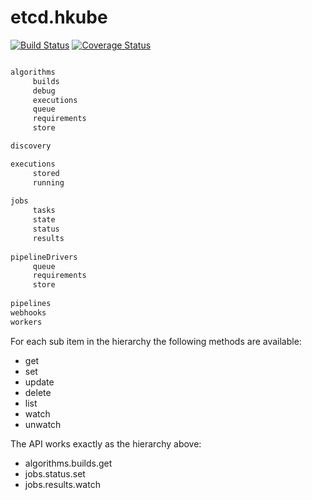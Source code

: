 # etcd.hkube

[![Build Status](https://travis-ci.org/kube-HPC/etcd.hkube.svg?branch=master)](https://travis-ci.org/kube-HPC/etcd.hkube)
[![Coverage Status](https://coveralls.io/repos/github/kube-HPC/etcd.hkube/badge.svg?branch=master)](https://coveralls.io/github/kube-HPC/etcd.hkube?branch=master)


```js

algorithms
     builds
     debug
     executions
     queue
     requirements
     store

discovery

executions
     stored
     running
        
jobs
     tasks
     state
     status
     results
        
pipelineDrivers 
     queue
     requirements
     store
        
pipelines
webhooks
workers

```

For each sub item in the hierarchy the following methods are available:

- get
- set
- update
- delete
- list
- watch
- unwatch


The API works exactly as the hierarchy above:

- algorithms.builds.get
- jobs.status.set
- jobs.results.watch


